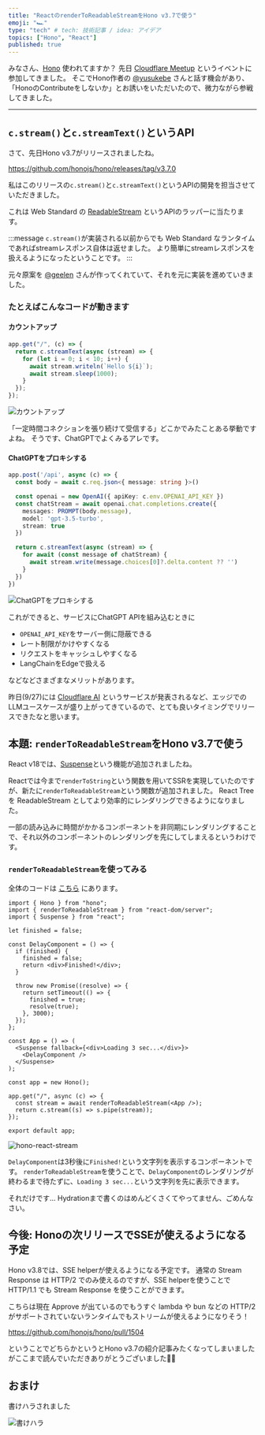 ```yaml
---
title: "ReactのrenderToReadableStreamをHono v3.7で使う"
emoji: "🏎️"
type: "tech" # tech: 技術記事 / idea: アイデア
topics: ["Hono", "React"]
published: true
---
```


みなさん、[Hono](https://github.com/honojs/hono) 使われてますか？
先日 [Cloudflare Meetup](https://cfm-cts.connpass.com/event/291753/) というイベントに参加してきました。
そこでHono作者の [@yusukebe](https://twitter.com/yusukebe) さんと話す機会があり、「HonoのContributeをしないか」とお誘いをいただいたので、微力ながら参戦してきました。

---

## `c.stream()`と`c.streamText()`というAPI

さて、先日Hono v3.7がリリースされましたね。

https://github.com/honojs/hono/releases/tag/v3.7.0

私はこのリリースの`c.stream()`と`c.streamText()`というAPIの開発を担当させていただきました。

これは Web Standard の [ReadableStream](https://developer.mozilla.org/ja/docs/Web/API/ReadableStream) というAPIのラッパーに当たります。

:::message
`c.stream()`が実装される以前からでも Web Standard なランタイムであればstreamレスポンス自体は返せました。
より簡単にstreamレスポンスを扱えるようになったということです。
:::

元々原案を [@geelen](https://github.com/geelen) さんが作ってくれていて、それを元に実装を進めていきました。

### たとえばこんなコードが動きます

#### カウントアップ

```ts
app.get("/", (c) => {
  return c.streamText(async (stream) => {
    for (let i = 0; i < 10; i++) {
      await stream.writeln(`Hello ${i}`);
      await stream.sleep(1000);
    }
  });
});
```

![カウントアップ](/images/f36ea0e62fb1d6/hono-stream-text.gif)

「一定時間コネクションを張り続けて受信する」どこかでみたことある挙動ですよね。
そうです、ChatGPTでよくみるアレです。

#### ChatGPTをプロキシする

```ts
app.post('/api', async (c) => {
  const body = await c.req.json<{ message: string }>()

  const openai = new OpenAI({ apiKey: c.env.OPENAI_API_KEY })
  const chatStream = await openai.chat.completions.create({
    messages: PROMPT(body.message),
    model: 'gpt-3.5-turbo',
    stream: true
  })

  return c.streamText(async (stream) => {
    for await (const message of chatStream) {
      await stream.write(message.choices[0]?.delta.content ?? '')
    }
  })
})
```

![ChatGPTをプロキシする](/images/f36ea0e62fb1d6/hono-chatgpt-proxy.gif)

これができると、サービスにChatGPT APIを組み込むときに

- `OPENAI_API_KEY`をサーバー側に隠蔽できる
- レート制限がかけやすくなる
- リクエストをキャッシュしやすくなる
- LangChainをEdgeで扱える

などなどさまざまなメリットがあります。

昨日(9/27)には [Cloudflare AI](https://ai.cloudflare.com/?gpu) というサービスが発表されるなど、エッジでのLLMユースケースが盛り上がってきているので、とても良いタイミングでリリースできたなと思います。

## 本題: `renderToReadableStream`をHono v3.7で使う

React v18では、[Suspense](https://react.dev/reference/react/Suspense)という機能が追加されましたね。

Reactでは今まで`renderToString`という関数を用いてSSRを実現していたのですが、新たに`renderToReadableStream`という関数が追加されました。
React Tree を ReadableStream としてより効率的にレンダリングできるようになりました。

一部の読み込みに時間がかかるコンポーネントを非同期にレンダリングすることで、それ以外のコンポーネントのレンダリングを先にしてしまえるというわけです。

### `renderToReadableStream`を使ってみる

全体のコードは [こちら](
    https://github.com/sor4chi/hono-react-render-to-readable-stream
) にあります。

```tsx
import { Hono } from "hono";
import { renderToReadableStream } from "react-dom/server";
import { Suspense } from "react";

let finished = false;

const DelayComponent = () => {
  if (finished) {
    finished = false;
    return <div>Finished!</div>;
  }

  throw new Promise((resolve) => {
    return setTimeout(() => {
      finished = true;
      resolve(true);
    }, 3000);
  });
};

const App = () => (
  <Suspense fallback={<div>Loading 3 sec...</div>}>
    <DelayComponent />
  </Suspense>
);

const app = new Hono();

app.get("/", async (c) => {
  const stream = await renderToReadableStream(<App />);
  return c.stream((s) => s.pipe(stream));
});

export default app;
```

![hono-react-stream](/images/f36ea0e62fb1d6/hono-react-stream.gif)

`DelayComponent`は3秒後に`Finished!`という文字列を表示するコンポーネントです。
`renderToReadableStream`を使うことで、`DelayComponent`のレンダリングが終わるまで待たずに、`Loading 3 sec...`という文字列を先に表示できます。

それだけです... Hydrationまで書くのはめんどくさくてやってません、ごめんなさい。

## 今後: Honoの次リリースでSSEが使えるようになる予定

Hono v3.8では、SSE helperが使えるようになる予定です。
通常の Stream Response は HTTP/2 でのみ使えるのですが、SSE helperを使うことで HTTP/1.1 でも Stream Response を使うことができます。

こちらは現在 Approve が出ているのでもうすぐ lambda や bun などの HTTP/2 がサポートされていないランタイムでもストリームが使えるようになりそう！

https://github.com/honojs/hono/pull/1504

ということでどちらかというとHono v3.7の紹介記事みたくなってしまいましたがここまで読んでいただきありがとうございました🙇‍♂️

## おまけ

書けハラされました

![書けハラ](/images/f36ea0e62fb1d6/kakehara.png)
